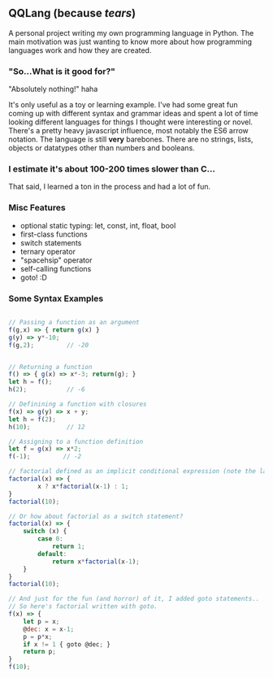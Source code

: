## QQLang (because _tears_)
A personal project writing my own programming language in Python. The main motivation was just wanting to know more about how programming languages work and how they are created.

### "So...What is it good for?"
"Absolutely nothing!" haha

It's only useful as a toy or learning example. I've had some great fun coming up with different syntax and grammar ideas and spent a lot of time looking different languages for things I thought were interesting or novel.
There's a pretty heavy javascript influence, most notably the ES6 arrow notation.
The language is still **very** barebones. There are no strings, lists, objects or datatypes other than numbers and booleans.

### I estimate it's about 100-200 times slower than C...
That said, I learned a ton in the process and had a lot of fun. 


### Misc Features
* optional static typing: let, const, int, float, bool
* first-class functions
* switch statements
* ternary operator
* "spacehsip" operator
* self-calling functions
* goto! :D

### Some Syntax Examples


```javascript

// Passing a function as an argument
f(g,x) => { return g(x) } 
g(y) => y*-10; 
f(g,2);         // -20


// Returning a function
f() => { g(x) => x*-3; return(g); } 
let h = f(); 
h(2);           // -6

// Definining a function with closures
f(x) => g(y) => x + y; 
let h = f(2); 
h(10);          // 12

// Assigning to a function definition
let f = g(x) => x*2; 
f(-1);         // -2

// factorial defined as an implicit conditional expression (note the lack of a return statement)
factorial(x) => {
        x ? x*factorial(x-1) : 1;
}
factorial(10);

// Or how about factorial as a switch statement?
factorial(x) => {
    switch (x) {
        case 0:
            return 1;
        default:
            return x*factorial(x-1);
    }
}
factorial(10);

// And just for the fun (and horror) of it, I added goto statements..
// So here's factorial written with goto.
f(x) => {
    let p = x;
    @dec: x = x-1;
    p = p*x;
    if x != 1 { goto @dec; }
    return p;
}
f(10);
```
